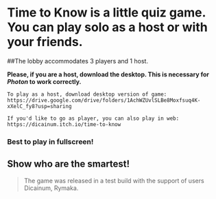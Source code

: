 # **__Time to Know__ is a little quiz game. You can play solo as a host or with your friends.**
##The lobby accommodates 3 players and 1 host. 

**Please, if you are a host, download the desktop. This is necessary for *Photon* to work correctly.**
```
To play as a host, download desktop version of game: https://drive.google.com/drive/folders/1AchWZUvlSLBe8Moxfsuq4K-xXelC_fy8?usp=sharing
```
```
If you'd like to go as player, you can also play in web: https://dicainum.itch.io/time-to-know
```
### Best to play in fullscreen!

## Show who are the smartest!
> The game was released in a test build with the support of users Dicainum, Rymaka.
